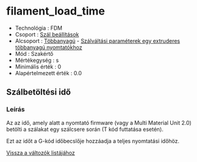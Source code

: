 # filament\_load\_time

* Technológia : FDM
* Csoport : [Szál beállítások](../filament_settings/filament_settings.md)
* Alcsoport : [Többanyagú](../filament_settings/filament_settings.md#multimatériaux) - [Szálváltási paraméterek egy extruderes többanyagú nyomtatókhoz](filament_load_time.md)
* Mód : Szakértő
* Mértékegység : s
* Minimális érték :  0
* Alapértelmezett érték : 0.0

## Szálbetöltési idő

### Leírás

Az az idő, amely alatt a nyomtató firmware \(vagy a Multi Material Unit 2.0\) betölti a szálakat egy szálcsere során \(T kód futtatása esetén\).

Ezt az időt a G-kód időbecslője hozzáadja a teljes nyomtatási időhöz.

[Vissza a változók listájához](../../variable_list)

